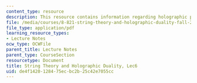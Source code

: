 ```yaml
---
content_type: resource
description: This resource contains information regarding holographic principle.
file: /media/courses/8-821-string-theory-and-holographic-duality-fall-2014/de4f1420128475ecbc2b25c42e7055cc_MIT8_821S15_Lec6.pdf
file_type: application/pdf
learning_resource_types:
- Lecture Notes
ocw_type: OCWFile
parent_title: Lecture Notes
parent_type: CourseSection
resourcetype: Document
title: String Theory and Holographic Duality, Lec6
uid: de4f1420-1284-75ec-bc2b-25c42e7055cc
---
```

